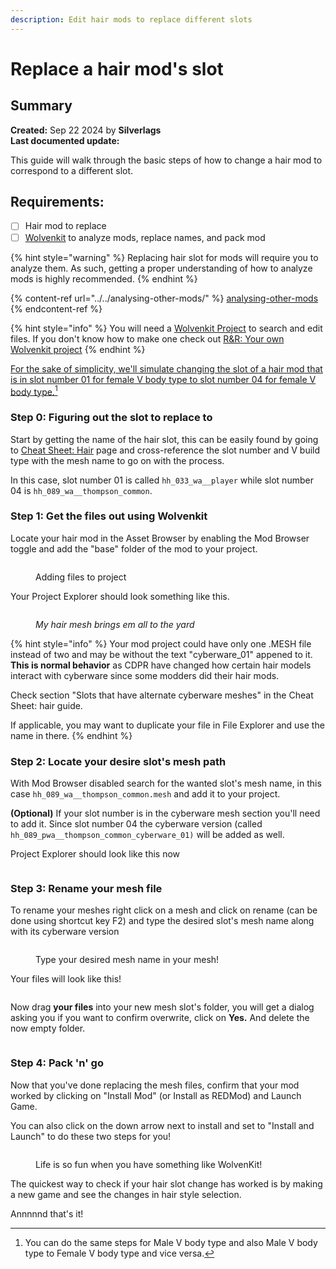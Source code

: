 ```yaml
---
description: Edit hair mods to replace different slots
---
```


# Replace a hair mod's slot

## Summary <a href="#required-wolvenkit" id="required-wolvenkit"></a>

**Created:** Sep 22 2024 by **Silverlags**\
**Last documented update:**&#x20;

This guide will walk through the basic steps of how to change a hair mod to correspond to a different slot.

## Requirements:

* [ ] Hair mod to replace
* [ ] [Wolvenkit](https://github.com/WolvenKit/WolvenKit/releases) to analyze mods, replace names, and pack mod

{% hint style="warning" %}
Replacing hair slot for mods will require you to analyze them. As such, getting a proper understanding of how to analyze mods is highly recommended.
{% endhint %}

{% content-ref url="../../analysing-other-mods/" %}
[analysing-other-mods](../../analysing-other-mods/)
{% endcontent-ref %}

{% hint style="info" %}
You will need a [Wolvenkit Project](https://wiki.redmodding.org/wolvenkit/wolvenkit-app/usage/wolvenkit-projects) to search and edit files. If you don't know how to make one check out [R\&R: Your own Wolvenkit project](https://wiki.redmodding.org/cyberpunk-2077-modding/modding-guides/items-equipment/recolours-and-refits/r-and-r-your-own-wolvenkit-project)
{% endhint %}

[For the sake of simplicity, we'll simulate changing the slot of a hair mod that is in slot number 01 for female V body type to slot number 04 for female V body type.](#user-content-fn-1)[^1]

### Step 0: Figuring out the slot to replace to

Start by getting the name of the hair slot, this can be easily found by going to [Cheat Sheet: Hair](../../../for-mod-creators-theory/references-lists-and-overviews/cheat-sheet-head/hair.md) page and cross-reference the slot number and V build type with the mesh name to go on with the process.

In this case, slot number 01 is called `hh_033_wa__player` while slot number 04 is `hh_089_wa__thompson_common`.

### Step 1: Get the files out using Wolvenkit

Locate your hair mod in the Asset Browser by enabling the Mod Browser toggle and add the "base" folder of the mod to your project.

<figure><img src="../../../.gitbook/assets/584.png" alt=""><figcaption><p>Adding files to project</p></figcaption></figure>

Your Project Explorer should look something like this.

<figure><img src="../../../.gitbook/assets/image (538).png" alt=""><figcaption><p><em>My hair mesh brings em all to the yard</em></p></figcaption></figure>

{% hint style="info" %}
Your mod project could have only one .MESH file instead of two and may be without the text "cyberware\_01" appened to it. **This is normal behavior** as CDPR have changed how certain hair models interact with cyberware since some modders did their hair mods.

Check section "Slots that have alternate cyberware meshes" in the Cheat Sheet: hair guide.

If applicable, you may want to duplicate your file in File Explorer and use the name in there.
{% endhint %}

### Step 2: Locate your desire slot's mesh path

With Mod Browser disabled search for the wanted slot's mesh name, in this case `hh_089_wa__thompson_common.mesh` and add it to your project.

**(Optional)**  If your slot number is in the cyberware mesh section you'll need to add it. Since slot number 04 the cyberware version (called `hh_089_pwa__thompson_common_cyberware_01)` will be added as well.

Project Explorer should look like this now

<figure><img src="../../../.gitbook/assets/image (529).png" alt=""><figcaption></figcaption></figure>

### Step 3: Rename your mesh file

To rename your meshes right click on a mesh and click on rename (can be done using shortcut key F2) and type the desired slot's mesh name along with its cyberware version

<figure><img src="../../../.gitbook/assets/image (530).png" alt=""><figcaption><p>Type your desired mesh name in your mesh!</p></figcaption></figure>

Your files will look like this!

<figure><img src="../../../.gitbook/assets/image (532).png" alt=""><figcaption></figcaption></figure>



Now drag **your files** into your new mesh slot's folder, you will get a dialog asking you if you want to confirm overwrite, click on **Yes.** And delete the now empty folder.

<figure><img src="../../../.gitbook/assets/image (533).png" alt=""><figcaption></figcaption></figure>

### Step 4: Pack 'n' go

Now that you've done replacing the mesh files, confirm that your mod worked by clicking on "Install Mod" (or Install as REDMod) and Launch Game.&#x20;

You can also click on the down arrow next to install and set to "Install and Launch" to do these two steps for you!

<figure><img src="../../../.gitbook/assets/image (534).png" alt=""><figcaption><p>Life is so fun when you have something like WolvenKit!</p></figcaption></figure>

The quickest way to check if your hair slot change has worked is by making a new game and see the changes in hair style selection.

Annnnnd that's it!



[^1]: You can do the same steps for Male V body type and also Male V body type to Female V body type and vice versa.
